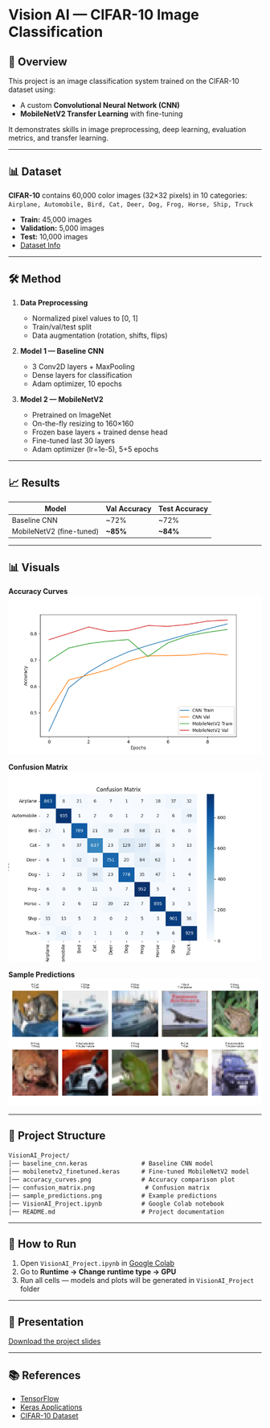 # Vision AI — CIFAR-10 Image Classification

## 📌 Overview
This project is an image classification system trained on the CIFAR-10 dataset using:
- A custom **Convolutional Neural Network (CNN)**
- **MobileNetV2 Transfer Learning** with fine-tuning

It demonstrates skills in image preprocessing, deep learning, evaluation metrics, and transfer learning.

---

## 📊 Dataset
**CIFAR-10** contains 60,000 color images (32×32 pixels) in 10 categories:
`Airplane, Automobile, Bird, Cat, Deer, Dog, Frog, Horse, Ship, Truck`

- **Train:** 45,000 images  
- **Validation:** 5,000 images  
- **Test:** 10,000 images  
- [Dataset Info](https://www.cs.toronto.edu/~kriz/cifar.html)

---

## 🛠 Method
1. **Data Preprocessing**
   - Normalized pixel values to [0, 1]
   - Train/val/test split
   - Data augmentation (rotation, shifts, flips)

2. **Model 1 — Baseline CNN**
   - 3 Conv2D layers + MaxPooling
   - Dense layers for classification
   - Adam optimizer, 10 epochs

3. **Model 2 — MobileNetV2**
   - Pretrained on ImageNet
   - On-the-fly resizing to 160×160
   - Frozen base layers + trained dense head
   - Fine-tuned last 30 layers
   - Adam optimizer (lr=1e-5), 5+5 epochs

---

## 📈 Results
| Model | Val Accuracy | Test Accuracy |
|-------|--------------|---------------|
| Baseline CNN | ~72% | ~72% |
| MobileNetV2 (fine-tuned) | **~85%** | **~84%** |

---

## 📊 Visuals
**Accuracy Curves**  
![Accuracy Curves](accuracy_curves.png)

**Confusion Matrix**  
![Confusion Matrix](confusion_matrix.png)

**Sample Predictions**  
![Sample Predictions](sample_predictions.png)

---

## 📂 Project Structure
```
VisionAI_Project/
│── baseline_cnn.keras               # Baseline CNN model
│── mobilenetv2_finetuned.keras      # Fine-tuned MobileNetV2 model
│── accuracy_curves.png              # Accuracy comparison plot
│── confusion_matrix.png              # Confusion matrix
│── sample_predictions.png           # Example predictions
│── VisionAI_Project.ipynb           # Google Colab notebook
│── README.md                        # Project documentation
```

---

## 🚀 How to Run
1. Open `VisionAI_Project.ipynb` in [Google Colab](https://colab.research.google.com/)  
2. Go to **Runtime → Change runtime type → GPU**  
3. Run all cells — models and plots will be generated in `VisionAI_Project` folder

---

## 📄 Presentation
[Download the project slides](VisionAI_Project_Presentation.pdf)

---

## 📚 References
- [TensorFlow](https://www.tensorflow.org/)  
- [Keras Applications](https://keras.io/api/applications/)  
- [CIFAR-10 Dataset](https://www.cs.toronto.edu/~kriz/cifar.html)
